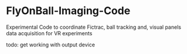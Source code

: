 # FlyOnBall-Imaging-Code
Experimental Code to coordinate Fictrac, ball tracking and, visual panels data acquisition for VR experiments

todo: get working with output device
